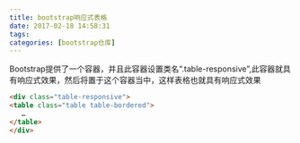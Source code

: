 ```yaml
---
title: bootstrap响应式表格
date: 2017-02-18 14:58:31
tags:
categories: [bootstrap仓库]
---
```

Bootstrap提供了一个容器，并且此容器设置类名“.table-responsive”,此容器就具有响应式效果，然后将<table class="table">置于这个容器当中，这样表格也就具有响应式效果

```html
<div class="table-responsive">
<table class="table table-bordered">
   …
</table>
</div>
```